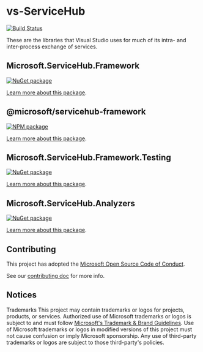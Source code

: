 # vs-ServiceHub

[![Build Status](https://dev.azure.com/azure-public/vside/_apis/build/status/vs-servicehub?branchName=main)](https://dev.azure.com/azure-public/vside/_build/latest?definitionId=53&branchName=main)

These are the libraries that Visual Studio uses for much of its intra- and inter-process exchange of services.

## Microsoft.ServiceHub.Framework

[![NuGet package](https://img.shields.io/nuget/v/Microsoft.ServiceHub.Framework.svg)](https://nuget.org/packages/Microsoft.ServiceHub.Framework)

[Learn more about this package](src/Microsoft.ServiceHub.Framework/README.md).

## @microsoft/servicehub-framework

[![NPM package](https://img.shields.io/npm/v/@microsoft/servicehub-framework)](https://www.npmjs.com/package/@microsoft/servicehub-framework)

[Learn more about this package](src/servicebroker-npm/README.md).

## Microsoft.ServiceHub.Framework.Testing

[![NuGet package](https://img.shields.io/nuget/v/Microsoft.ServiceHub.Framework.Testing.svg)](https://nuget.org/packages/Microsoft.ServiceHub.Framework.Testing)

[Learn more about this package](src/Microsoft.ServiceHub.Framework.Testing/README.md).

## Microsoft.ServiceHub.Analyzers

[![NuGet package](https://img.shields.io/nuget/v/Microsoft.ServiceHub.Analyzers.svg)](https://nuget.org/packages/Microsoft.ServiceHub.Analyzers)

[Learn more about this package](src/Microsoft.ServiceHub.Analyzers/README.md).

## Contributing

This project has adopted the [Microsoft Open Source Code of Conduct](https://opensource.microsoft.com/codeofconduct/).

See our [contributing doc](CONTRIBUTING.md) for more info.

## Notices

Trademarks This project may contain trademarks or logos for projects, products, or services. Authorized use of Microsoft trademarks or logos is subject to and must follow [Microsoft's Trademark & Brand Guidelines](https://www.microsoft.com/legal/intellectualproperty/trademarks/usage/general). Use of Microsoft trademarks or logos in modified versions of this project must not cause confusion or imply Microsoft sponsorship. Any use of third-party trademarks or logos are subject to those third-party's policies.
